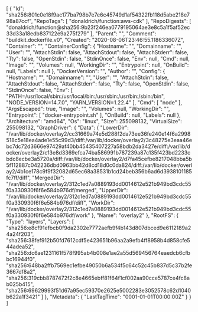 [
  {
    "Id": "sha256:801c0e18f9ac177ba798b7e7e6c45749d1af54322fb118d5abe218e798a87ccf",
    "RepoTags": [
      "donaldrich/function:aws-cdk"
    ],
    "RepoDigests": [
      "donaldrich/function@sha256:9b23f246ea0779195064ae3e8c5a1f5af52ec33d33a18edb837122e9a275f279"
    ],
    "Parent": "",
    "Comment": "buildkit.dockerfile.v0",
    "Created": "2020-08-06T23:46:55.118633607Z",
    "Container": "",
    "ContainerConfig": {
      "Hostname": "",
      "Domainname": "",
      "User": "",
      "AttachStdin": false,
      "AttachStdout": false,
      "AttachStderr": false,
      "Tty": false,
      "OpenStdin": false,
      "StdinOnce": false,
      "Env": null,
      "Cmd": null,
      "Image": "",
      "Volumes": null,
      "WorkingDir": "",
      "Entrypoint": null,
      "OnBuild": null,
      "Labels": null
    },
    "DockerVersion": "",
    "Author": "",
    "Config": {
      "Hostname": "",
      "Domainname": "",
      "User": "",
      "AttachStdin": false,
      "AttachStdout": false,
      "AttachStderr": false,
      "Tty": false,
      "OpenStdin": false,
      "StdinOnce": false,
      "Env": [
        "PATH=/usr/local/sbin:/usr/local/bin:/usr/sbin:/usr/bin:/sbin:/bin",
        "NODE_VERSION=14.7.0",
        "YARN_VERSION=1.22.4"
      ],
      "Cmd": [
        "node"
      ],
      "ArgsEscaped": true,
      "Image": "",
      "Volumes": null,
      "WorkingDir": "",
      "Entrypoint": [
        "docker-entrypoint.sh"
      ],
      "OnBuild": null,
      "Labels": null
    },
    "Architecture": "amd64",
    "Os": "linux",
    "Size": 255098132,
    "VirtualSize": 255098132,
    "GraphDriver": {
      "Data": {
        "LowerDir": "/var/lib/docker/overlay2/cc31669a74e5d288f2da73ee36fe240e14f6a2998518c5e18ea4ade1e55c99d3/diff:/var/lib/docker/overlay2/3c48275e3eaa46ebc7dc72d3666e97429af40bb45435407227a58bdb2da3427e/diff:/var/lib/docker/overlay2/c13e8d3369efca74ba586991b787239a87c135f423bd2233cbdc8ecbe3a5720a/diff:/var/lib/docker/overlay2/d7fa45cefbe8217048bba5b5f112887c042236dbd0963bb42d8cd18d0c0da824/diff:/var/lib/docker/overlay2/4b1ce178c9f9f32082d65ec68a38531b1cd24beb356b6ad6d3938101185fc7ff/diff",
        "MergedDir": "/var/lib/docker/overlay2/312c1ed7a0889193dd0014612e521b949bd3cdc55f0a330930f6f6e584b976df/merged",
        "UpperDir": "/var/lib/docker/overlay2/312c1ed7a0889193dd0014612e521b949bd3cdc55f0a330930f6f6e584b976df/diff",
        "WorkDir": "/var/lib/docker/overlay2/312c1ed7a0889193dd0014612e521b949bd3cdc55f0a330930f6f6e584b976df/work"
      },
      "Name": "overlay2"
    },
    "RootFS": {
      "Type": "layers",
      "Layers": [
        "sha256:e8cf91efbcb0f9da2302e7772aefb9f4b143d807dbced9e6112189a24a24f203",
        "sha256:38fef912b50fd7612cdf5e423651b96aa2a9efb4ff8958b4d858cfe544adea52",
        "sha256:dc6ae1231161f578f995ab4b008e1ae2a55d569456764eaedcb6cfbbc16944f0",
        "sha256:648ba2ffb7569ec1efbe49050b6a534f5c64c52c45b837d5c37b2fe3667df8a2",
        "sha256:319cbb8787472f2c8e4665ebff81f64f1cf002aa90cce5787ce4fc8ab025b415",
        "sha256:69629993f51d67a95ec59370e2625e5002283e3052578c62d1040b622a1f3421"
      ]
    },
    "Metadata": {
      "LastTagTime": "0001-01-01T00:00:00Z"
    }
  }
]
